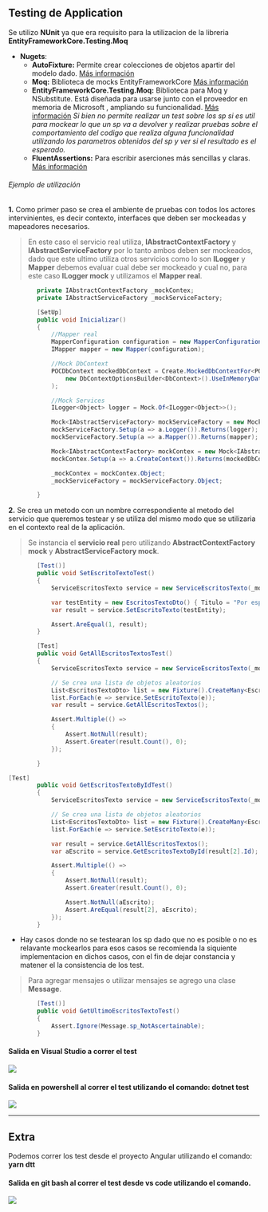 ## Testing de Application

Se utilizo **NUnit** ya que era requisito para la utilizacion de la libreria **EntityFrameworkCore.Testing.Moq**

- **Nugets**:
    - **AutoFixture:** Permite crear colecciones de objetos apartir del modelo dado. [Más información](https://github.com/AutoFixture/AutoFixture)
    - **Moq:** Biblioteca de mocks EntityFrameworkCore [Más información](https://github.com/Moq/moq4/wiki/Quickstart)
    - **EntityFrameworkCore.Testing.Moq:** Biblioteca para Moq y NSubstitute. Está diseñada para usarse junto con el proveedor en memoria de Microsoft , ampliando su funcionalidad. [Más información](https://github.com/rgvlee/EntityFrameworkCore.Testing)
    *Si bien no permite realizar un test sobre los sp si es util para mockear lo que un sp va a devolver y realizar pruebas sobre el comportamiento del codigo que realiza alguna funcionalidad utilizando los parametros obtenidos del sp y ver si el resultado es el esperado.*
    - **FluentAssertions:** Para escribir aserciones más sencillas y claras. [Más información](https://fluentassertions.com/)

###### Ejemplo de utilización
**1.** Como primer paso se crea el ambiente de pruebas con todos los actores intervinientes, es decir contexto, interfaces que deben ser mockeadas y mapeadores necesarios.
> En este caso el servicio real utiliza, **IAbstractContextFactory**  y **IAbstractServiceFactory** por lo tanto ambos deben ser mockeados, dado que este ultimo utiliza otros servicios como lo son **ILogger** y **Mapper** debemos evaluar cual debe ser mockeado y cual no, para este caso  **ILogger mock** y utilizamos el **Mapper real**.
```csharp
        private IAbstractContextFactory _mockContex;
        private IAbstractServiceFactory _mockServiceFactory;

        [SetUp]
        public void Inicializar()
        {
            //Mapper real
            MapperConfiguration configuration = new MapperConfiguration(cfg => cfg.AddProfile(new AutoMapperProfileConfiguration()));
            IMapper mapper = new Mapper(configuration);

            //Mock DbContext
            POCDbContext mockedDbContext = Create.MockedDbContextFor<POCDbContext>(
                new DbContextOptionsBuilder<DbContext>().UseInMemoryDatabase(Guid.NewGuid().ToString()).Options
            );

            //Mock Services
            ILogger<Object> logger = Mock.Of<ILogger<Object>>();

            Mock<IAbstractServiceFactory> mockServiceFactory = new Mock<IAbstractServiceFactory>();
            mockServiceFactory.Setup(a => a.Logger()).Returns(logger);
            mockServiceFactory.Setup(a => a.Mapper()).Returns(mapper);

            Mock<IAbstractContextFactory> mockContex = new Mock<IAbstractContextFactory>();
            mockContex.Setup(a => a.CreateContext()).Returns(mockedDbContext);

            _mockContex = mockContex.Object;
            _mockServiceFactory = mockServiceFactory.Object;

        }
```
**2.** Se crea un metodo con un nombre correspondiente al metodo del servicio que queremos testear y se utiliza del mismo modo que se utilizaria en el contexto real de la aplicación.
> Se instancia el **servicio real** pero utilizando **AbstractContextFactory mock** y **AbstractServiceFactory mock**.
```csharp
        [Test()]
        public void SetEscritoTextoTest()
        {
            ServiceEscritosTexto service = new ServiceEscritosTexto(_mockContex, _mockServiceFactory);

            var testEntity = new EscritosTextoDto() { Titulo = "Por esparta !!", Texto = "Moq!!!!" };
            var result = service.SetEscritoTexto(testEntity);

            Assert.AreEqual(1, result);
        }
```
```csharp
        [Test]
        public void GetAllEscritosTextosTest()
        {
            ServiceEscritosTexto service = new ServiceEscritosTexto(_mockContex, _mockServiceFactory);

            // Se crea una lista de objetos aleatorios
            List<EscritosTextoDto> list = new Fixture().CreateMany<EscritosTextoDto>().ToList();
            list.ForEach(e => service.SetEscritoTexto(e));
            var result = service.GetAllEscritosTextos();

            Assert.Multiple(() =>
            {
                Assert.NotNull(result);
                Assert.Greater(result.Count(), 0);
            });

        }
```
```csharp
[Test]
        public void GetEscritosTextoByIdTest()
        {
            ServiceEscritosTexto service = new ServiceEscritosTexto(_mockContex, _mockServiceFactory);

            // Se crea una lista de objetos aleatorios
            List<EscritosTextoDto> list = new Fixture().CreateMany<EscritosTextoDto>().ToList();
            list.ForEach(e => service.SetEscritoTexto(e));

            var result = service.GetAllEscritosTextos();
            var aEscrito = service.GetEscritosTextoById(result[2].Id);

            Assert.Multiple(() =>
            {
                Assert.NotNull(result);
                Assert.Greater(result.Count(), 0);

                Assert.NotNull(aEscrito);
                Assert.AreEqual(result[2], aEscrito);
            });
        }
```
* Hay casos donde no se testearan los sp dado que no es posible o no es relavante mockearlos para esos casos se recomienda la siquiente implementacion en dichos casos, con el fin de dejar constancia y matener el la consistencia de los test.

> Para agregar mensajes o utilizar mensajes se agrego una clase **Message**.
```csharp
        [Test()]
        public void GetUltimoEscritosTextoTest()
        {
            Assert.Ignore(Message.sp_NotAscertainable);
        }
```
#### Salida en Visual Studio a correr el test

![][image_ref_a32ff4ads]

[image_ref_a32ff4ads]:https://github.com/patricioarena/Editores/blob/develop/Documentation/SalidaVisualStudio.jpg
#### Salida en powershell al correr el test utilizando el comando: dotnet test

![][image_ref_a33ff4ads]

[image_ref_a33ff4ads]:https://github.com/patricioarena/Editores/blob/develop/Documentation/SalidaPowershell.jpg

---

## Extra

Podemos correr los test desde el proyecto Angular utilizando el comando: **yarn dtt**

#### Salida en git bash al correr el test desde vs code utilizando el comando.
![][image_ref_a31ff4ads]

[image_ref_a31ff4ads]:https://github.com/patricioarena/Editores/blob/develop/Documentation/SalidaGitBash.jpg
